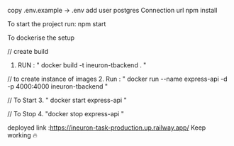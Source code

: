copy .env.example ->  .env
add user postgres Connection url
npm install

To start the project run: npm start

To dockerise the setup

// create build

1. RUN : " docker build -t ineuron-tbackend . "

// to create instance of images 
2. Run : " docker run --name express-api -d -p 4000:4000 ineuron-tbackend "

// To Start 
3. " docker start express-api "

// To Stop 
4. "docker stop express-api "




deployed link :https://ineuron-task-production.up.railway.app/
Keep working 🔥
